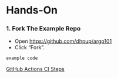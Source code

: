 # Hands-On

### 1. Fork The Example Repo

* Open https://github.com/dhpup/argo101
* Click “Fork”. 

```
example code
```

[GitHub Actions CI Steps](.github/workflows/gha.yml)
